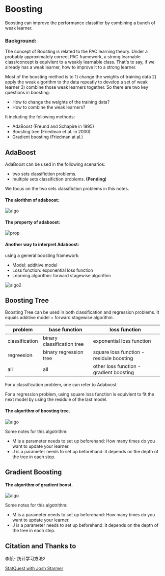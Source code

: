 # Boosting

Boosting can improve the performance classifier by combining a bunch of weak learner.

### Background:
The concept of Boosting is related to the PAC learning theory. 
Under a probably approximately correct PAC framework, a strong learnable class/concept is equivlent to a weakly learnable class. 
That's to say, if we already has a weak learner, how to improve it to a strong learner.

Most of the boosting method is to 1) change the weights of training data 2) apply the weak algorithm to the data repeatly to develop a set
of weak learner 3) combine those weak learners together. So there are two key questions in boosting:
+ How to change the weights of the training data?
+ How to combine the weak learners?

It including the following methods:
+ AdaBoost (Freund and Schapire in 1995)
+ Boosting tree (Friedman et al. in 2000)
+ Gradient boosting (Friedman at al.)

## AdaBoost
AdaBoost can be used in the following scenarios:
+ two sets classifiction problems.
+ multiple sets classifiction problems. **(Pending)**

We focus on the two sets classifiction problems in this notes.

#### The alorithm of adaboost:

![algo](pic/adaboost_algo.png)

#### The property of adaboost:

![prop](pic/adaboost_prop.png)

#### Another way to interpret Adaboost:
using a general boosting framework:
+ Model: additive model
+ Loss function: exponential loss function
+ Learning algorithm: forward stagewise algorithm

![algo2](pic/adaboost_algo2.PNG)

## Boosting Tree
Boosting Tree can be used in both classification and regression problems. It equals additive model + forward stagewise algorithm.

| problem | base function | loss function |
|--|--|--|
| classification | binary classification tree | exponential loss function|
| regreesion | binary regression tree | square loss function - residule boosting |
| all | all | other loss function - gradient boosting|

For a classification problem, one can refer to Adaboost

For a regression problem, using square loss function is equivlent to fit the next model by using the residule of the last model.

#### The algorithm of boosting tree.

![algo](pic/regression_boost.png)

Some notes for this algotrithm:
+ M is a parameter needs to set up beforehand: How many times do you want to update your learner. 
+ J is a parameter needs to set up beforehand: it depends on the depth of the tree in each step. 

## Gradient Boosting

#### The algorithm of gradient boost.

![algo](pic/gradient_boost.png)

Some notes for this algotrithm:
+ M is a parameter needs to set up beforehand: How many times do you want to update your learner. 
+ J is a parameter needs to set up beforehand: it depends on the depth of the tree in each step. 


## Citation and Thanks to
李航- 统计学习方法2

[StatQuest with Josh Starmer](https://www.youtube.com/watch?v=3CC4N4z3GJc)






